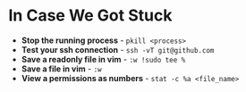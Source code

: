 # In Case We Got Stuck

- **Stop the running process** - `pkill <process>`
- **Test your ssh connection** - `ssh -vT git@github.com`
- **Save a readonly file in vim** - `:w !sudo tee %`
- **Save a file in vim** - `:w`
- **View a permissions as numbers** - `stat -c %a <file_name>`